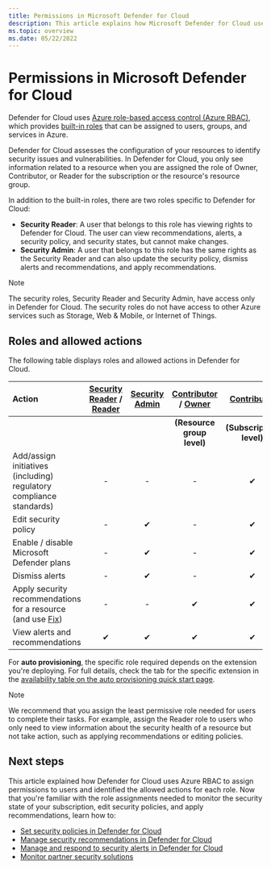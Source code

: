 ```yaml
---
title: Permissions in Microsoft Defender for Cloud
description: This article explains how Microsoft Defender for Cloud uses role-based access control to assign permissions to users and identify the permitted actions for each role.
ms.topic: overview
ms.date: 05/22/2022
---
```


# Permissions in Microsoft Defender for Cloud

Defender for Cloud uses [Azure role-based access control (Azure RBAC)](../role-based-access-control/role-assignments-portal.md), which provides [built-in roles](../role-based-access-control/built-in-roles.md) that can be assigned to users, groups, and services in Azure.

Defender for Cloud assesses the configuration of your resources to identify security issues and vulnerabilities. In Defender for Cloud, you only see information related to a resource when you are assigned the role of Owner, Contributor, or Reader for the subscription or the resource's resource group.

In addition to the built-in roles, there are two roles specific to Defender for Cloud:

* **Security Reader**: A user that belongs to this role has viewing rights to Defender for Cloud. The user can view recommendations, alerts, a security policy, and security states, but cannot make changes.
* **Security Admin**: A user that belongs to this role has the same rights as the Security Reader and can also update the security policy, dismiss alerts and recommendations, and apply recommendations.

> [!NOTE]
> The security roles, Security Reader and Security Admin, have access only in Defender for Cloud. The security roles do not have access to other Azure services such as Storage, Web & Mobile, or Internet of Things.

## Roles and allowed actions

The following table displays roles and allowed actions in Defender for Cloud.

| **Action**   | [Security Reader](../role-based-access-control/built-in-roles.md#security-reader) / <br> [Reader](../role-based-access-control/built-in-roles.md#reader) | [Security Admin](../role-based-access-control/built-in-roles.md#security-admin) | [Contributor](../role-based-access-control/built-in-roles.md#contributor) / [Owner](../role-based-access-control/built-in-roles.md#owner) | [Contributor](../role-based-access-control/built-in-roles.md#contributor) | [Owner](../role-based-access-control/built-in-roles.md#owner) |
|:-|:-:|:-:|:-:|:-:|:-:|
|  |  |  | **(Resource group level)** | **(Subscription level)** | **(Subscription level)** |
| Add/assign initiatives (including) regulatory compliance standards) | - | - | - | ✔ | ✔ |
| Edit security policy | - | ✔ | - | ✔ | ✔ |
| Enable / disable Microsoft Defender plans | - | ✔ | - | ✔ | ✔ |
| Dismiss alerts | - | ✔ | - | ✔ | ✔ |
| Apply security recommendations for a resource</br> (and use [Fix](implement-security-recommendations.md#fix-button)) | - | - | ✔ | ✔ | ✔ |
| View alerts and recommendations | ✔ | ✔ | ✔ | ✔ | ✔ |


For **auto provisioning**, the specific role required depends on the extension you're deploying. For full details, check the tab for the specific extension in the [availability table on the auto provisioning quick start page](enable-data-collection.md#availability).

> [!NOTE]
> We recommend that you assign the least permissive role needed for users to complete their tasks. For example, assign the Reader role to users who only need to view information about the security health of a resource but not take action, such as applying recommendations or editing policies.

## Next steps
This article explained how Defender for Cloud uses Azure RBAC to assign permissions to users and identified the allowed actions for each role. Now that you're familiar with the role assignments needed to monitor the security state of your subscription, edit security policies, and apply recommendations, learn how to:

- [Set security policies in Defender for Cloud](tutorial-security-policy.md)
- [Manage security recommendations in Defender for Cloud](review-security-recommendations.md)
- [Manage and respond to security alerts in Defender for Cloud](managing-and-responding-alerts.md)
- [Monitor partner security solutions](./partner-integration.md)
